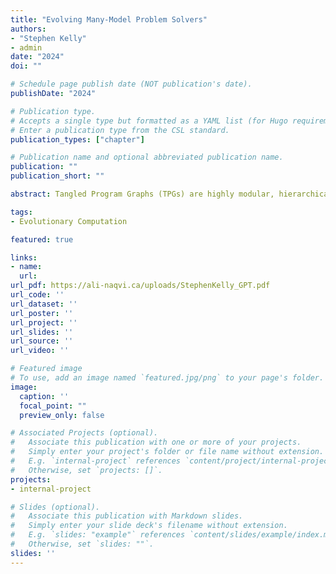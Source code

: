 ```yaml
---
title: "Evolving Many-Model Problem Solvers"
authors:
- "Stephen Kelly"
- admin
date: "2024"
doi: ""

# Schedule page publish date (NOT publication's date).
publishDate: "2024"

# Publication type.
# Accepts a single type but formatted as a YAML list (for Hugo requirements).
# Enter a publication type from the CSL standard.
publication_types: ["chapter"]

# Publication name and optional abbreviated publication name.
publication: ""
publication_short: ""

abstract: Tangled Program Graphs (TPGs) are highly modular, hierarchical representations for genetic programming that are well-suited to multitask learning in visual reinforcement learning and temporal sequence prediction domains. In this work, we describe how TPGs can evolve versatile problem solvers that are capable of solving multiple problems from different domains simultaneously. A single evolved solver can predict actions in discrete and continuous control tasks, as well as perform generative time-series prediction. All tasks are partially observable and explicitly require the solvers to dynamically update an internal mental model of the environment at runtime. We test an expanded set of memory types and operations, and show how they benefit TPGs without significant additional computational cost.

tags:
- Evolutionary Computation

featured: true

links:
- name: 
  url: 
url_pdf: https://ali-naqvi.ca/uploads/StephenKelly_GPT.pdf
url_code: ''
url_dataset: ''
url_poster: ''
url_project: ''
url_slides: ''
url_source: ''
url_video: ''

# Featured image
# To use, add an image named `featured.jpg/png` to your page's folder. 
image:
  caption: ''
  focal_point: ""
  preview_only: false

# Associated Projects (optional).
#   Associate this publication with one or more of your projects.
#   Simply enter your project's folder or file name without extension.
#   E.g. `internal-project` references `content/project/internal-project/index.md`.
#   Otherwise, set `projects: []`.
projects:
- internal-project

# Slides (optional).
#   Associate this publication with Markdown slides.
#   Simply enter your slide deck's filename without extension.
#   E.g. `slides: "example"` references `content/slides/example/index.md`.
#   Otherwise, set `slides: ""`.
slides: ''
---
```

